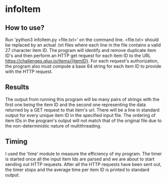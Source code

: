 # infoItem

## How to use?

Run 'python3 infoItem.py <file.txt>' on the command line. <file.txt> should be replaced by an actual .txt files where each line in the file contains a valid 27 character item ID. The program will identify and remove duplicate item ID's and then perform an HTTP get request for each item ID to the URL https://challenges.qluv.io/items/{itemID}. For each request's authorization, the program also must compute a base 64 string for each item ID to provide with the HTTP request. 

## Results

The output from running this program will be many pairs of strings with the first one being the item ID and the second one representing the data returned by a GET request to that item's url. There will be a line in standard output for every unique item ID in the specified input file. The ordering of item IDs in the program's output will not match that of the original file due to the non-deterministic nature of multithreading. 

## Timing

I used the 'time' module to measure the efficiency of my program. The timer is started once all the input item Ids are parsed and we are about to start sending out HTTP requests. After all the HTTP requests have been sent out, the timer stops and the average time per item ID is printed to standard output.
